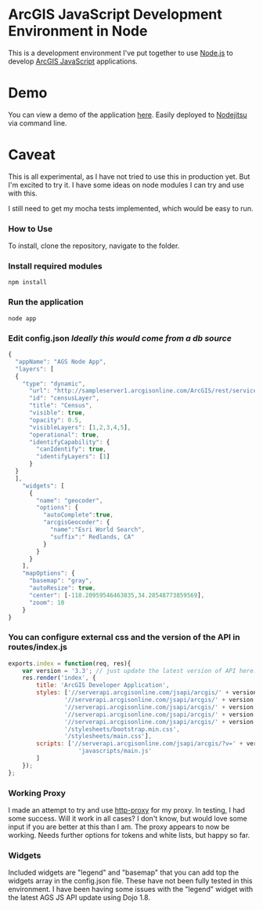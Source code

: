 # ArcGIS JavaScript Development Environment in Node
This is a development environment I've put together to use [Node.js](http://nodejs.org/) to develop [ArcGIS JavaScript](http://help.arcgis.com/en/webapi/javascript/arcgis/) applications.

# Demo
You can view a demo of the application [here](http://agsnode.nodejitsu.com/).
Easily deployed to [Nodejitsu](https://www.nodejitsu.com/) via command
line.

# Caveat
This is all experimental, as I have not tried to use this in production
yet. But I'm excited to try it. I have some ideas on node modules I can
try and use with this.

I still need to get my mocha tests implemented, which would be easy to
run.

### How to Use
To install, clone the repository, navigate to the folder.

### Install required modules
```
npm install
```

### Run the application

```
node app
```

### Edit config.json *Ideally this would come from a db source*

``` js
{
  "appName": "AGS Node App",
  "layers": [
  {
    "type": "dynamic",
      "url": "http://sampleserver1.arcgisonline.com/ArcGIS/rest/services/Demographics/ESRI_Census_USA/MapServer",
      "id": "censusLayer",
      "title": "Census",
      "visible": true,
      "opacity": 0.5,
      "visibleLayers": [1,2,3,4,5],
      "operational": true,
      "identifyCapability": {
        "canIdentify": true,
        "identifyLayers": [1]
      }
  }
  ],
    "widgets": [
      {
        "name": "geocoder",
        "options": {
          "autoComplete":true,
          "arcgisGeocoder": {
            "name":"Esri World Search",
            "suffix":" Redlands, CA"
          }
        }
      }
    ],
    "mapOptions": {
      "basemap": "gray",
      "autoResize": true,
      "center": [-118.20959546463835,34.28548773859569],
      "zoom": 10
    }
}
```
### You can configure external css and the version of the API in routes/index.js
``` js
exports.index = function(req, res){
    var version = '3.3'; // just update the latest version of API here.
    res.render('index', { 
        title: 'ArcGIS Developer Application',
        styles: ['//serverapi.arcgisonline.com/jsapi/arcgis/' + version + '/js/dojo/dijit/themes/nihilo/nihilo.css',
                '//serverapi.arcgisonline.com/jsapi/arcgis/' + version + '/js/esri/css/esri.css',
                '//serverapi.arcgisonline.com/jsapi/arcgis/' + version + '/js/dojo/dojo/resources/dojo.css',
                '//serverapi.arcgisonline.com/jsapi/arcgis/' + version + '/js/dgrid/css/dgrid.css',
                '//serverapi.arcgisonline.com/jsapi/arcgis/' + version + '/js/esri/dijit/css/Popup.css',
                '/stylesheets/bootstrap.min.css',
                '/stylesheets/main.css'],
        scripts: ['//serverapi.arcgisonline.com/jsapi/arcgis/?v=' + version + 'compact',
                    'javascripts/main.js'
        ]
    });
};
```
### Working Proxy
I made an attempt to try and use [http-proxy](https://github.com/nodejitsu/node-http-proxy) for my proxy. In testing, I had some success. Will it work in all cases? I don't know, but would love some input if you are better at this than I am.
The proxy appears to now be working. Needs further options for tokens
and white lists, but happy so far.

### Widgets
Included widgets are "legend" and "basemap" that you can add top the
widgets array in the config.json file. These have not been fully tested
in this environment. I have been having some issues with the "legend"
widget with the latest AGS JS API update using Dojo 1.8.
